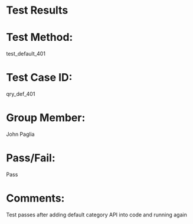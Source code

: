# Test Results

# Test Method:
test_default_401

# Test Case ID:
qry_def_401

# Group Member:
John Paglia

# Pass/Fail:
Pass

# Comments:
Test passes after adding default category API into code and running again